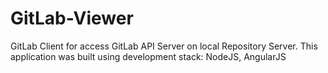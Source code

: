 GitLab-Viewer
=============

GitLab Client for access GitLab API Server on local Repository Server. This application was built using development stack:
NodeJS, AngularJS

